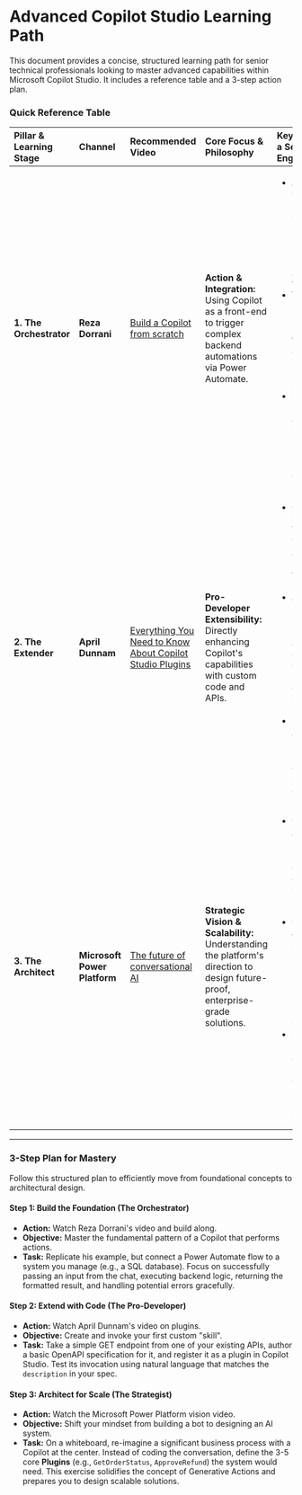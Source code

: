 # Advanced Copilot Studio Learning Path
 
This document provides a concise, structured learning path for senior technical professionals looking to master advanced capabilities within Microsoft Copilot Studio. It includes a reference table and a 3-step action plan.
 
### Quick Reference Table
 
| Pillar & Learning Stage | Channel | Recommended Video | Core Focus & Philosophy | Key Concepts for a Senior Engineer |
| :--- | :--- | :--- | :--- | :--- |
| **1. The Orchestrator** | **Reza Dorrani** | [Build a Copilot from scratch](https://www.youtube.com/watch?v=F2hj6u01KOk) | **Action & Integration:** Using Copilot as a front-end to trigger complex backend automations via Power Automate. | <ul><li>**API Contracts:** Defining clear JSON inputs/outputs between Copilot and Power Automate flows.</li><li>**Task Delegation:** Shifting from "answer bot" to "action agent" that performs CRUD operations.</li><li>**System Integration:** Abstracting complex backend logic into a simple conversational action.</li></ul> |
| **2. The Extender** | **April Dunnam** | [Everything You Need to Know About Copilot Studio Plugins](https://www.youtube.com/watch?v=1TRuj-e_p4k) | **Pro-Developer Extensibility:** Directly enhancing Copilot's capabilities with custom code and APIs. | <ul><li>**OpenAPI Specification:** Wrapping your custom APIs with an OpenAPI spec to create "skills".</li><li>**API-Level Prompting:** How the LLM uses your API's `summary` and `description` to know when and how to call your code.</li><li>**Low-Latency Actions:** Bypassing Power Automate for direct, faster API calls.</li></ul> |
| **3. The Architect** | **Microsoft Power Platform** | [The future of conversational AI](https://www.youtube.com/watch?v=D935c3HlF8w) | **Strategic Vision & Scalability:** Understanding the platform's direction to design future-proof, enterprise-grade solutions. | <ul><li>**Generative Actions:** The shift from manual topic authoring to AI-driven orchestration of your plugins.</li><li>**Capability-as-a-Service:** Your role evolves to creating a library of robust, reusable plugins for the enterprise.</li><li>**Systemic Design:** Architecting a holistic AI agent strategy instead of building siloed chatbots.</li></ul> |
 
---
 
### 3-Step Plan for Mastery
 
Follow this structured plan to efficiently move from foundational concepts to architectural design.
 
#### **Step 1: Build the Foundation (The Orchestrator)**
 
* **Action:** Watch Reza Dorrani's video and build along.
* **Objective:** Master the fundamental pattern of a Copilot that performs actions.
* **Task:** Replicate his example, but connect a Power Automate flow to a system you manage (e.g., a SQL database). Focus on successfully passing an input from the chat, executing backend logic, returning the formatted result, and handling potential errors gracefully.
 
#### **Step 2: Extend with Code (The Pro-Developer)**
 
* **Action:** Watch April Dunnam's video on plugins.
* **Objective:** Create and invoke your first custom "skill".
* **Task:** Take a simple GET endpoint from one of your existing APIs, author a basic OpenAPI specification for it, and register it as a plugin in Copilot Studio. Test its invocation using natural language that matches the `description` in your spec.
 
#### **Step 3: Architect for Scale (The Strategist)**
 
* **Action:** Watch the Microsoft Power Platform vision video.
* **Objective:** Shift your mindset from building a bot to designing an AI system.
* **Task:** On a whiteboard, re-imagine a significant business process with a Copilot at the center. Instead of coding the conversation, define the 3-5 core **Plugins** (e.g., `GetOrderStatus`, `ApproveRefund`) the system would need. This exercise solidifies the concept of Generative Actions and prepares you to design scalable solutions.
